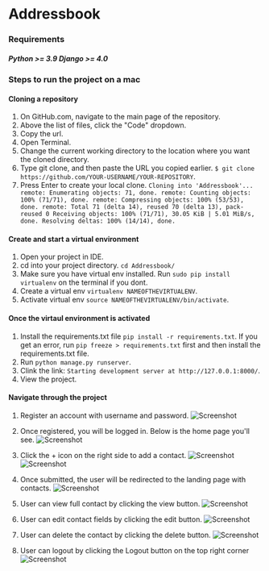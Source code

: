 # Addressbook

### Requirements
##### Python >= 3.9 Django >= 4.0

### Steps to run the project on a mac

#### Cloning a repository
1. On GitHub.com, navigate to the main page of the repository.
2. Above the list of files, click the "Code" dropdown.
3. Copy the url.
4. Open Terminal.
5. Change the current working directory to the location where you want the cloned directory.
6. Type git clone, and then paste the URL you copied earlier. `$ git clone https://github.com/YOUR-USERNAME/YOUR-REPOSITORY`.
7. Press Enter to create your local clone. `Cloning into 'Addressbook'... remote: Enumerating objects: 71, done. remote: Counting objects: 100% (71/71), done. remote: Compressing objects: 100% (53/53), done. remote: Total 71 (delta 14), reused 70 (delta 13), pack-reused 0 Receiving objects: 100% (71/71), 30.05 KiB | 5.01 MiB/s, done. Resolving deltas: 100% (14/14), done.`

#### Create and start a virtual environment
1. Open your project in IDE.
2. cd into your project directory. `cd Addressbook/`
3. Make sure you have virtual env installed. Run `sudo pip install virtualenv` on the terminal if you dont.
4. Create a virtual env `virtualenv NAMEOFTHEVIRTUALENV`.
5. Activate virtual env `source NAMEOFTHEVIRTUALENV/bin/activate`.

#### Once the virtaul environment is activated
1. Install the requirements.txt file `pip install -r requirements.txt`. If you get an error, run `pip freeze > requirements.txt` first and then install the requirements.txt file.
2. Run `python manage.py runserver`.
3. Clink the link: `Starting development server at http://127.0.0.1:8000/`.
4. View the project.

#### Navigate through the project
1. Register an account with username and password.
![Screenshot](imgs/Register.png)

2. Once registered, you will be logged in. Below is the home page you'll see.
![Screenshot](imgs/landingpage.png)

3. Click the + icon on the right side to add a contact.
![Screenshot](imgs/plusicon.png)
![Screenshot](imgs/add_contact.png)

4. Once submitted, the user will be redirected to the landing page with contacts.
![Screenshot](imgs/contact_added.png)

5. User can view full contact by clicking the view button.
![Screenshot](imgs/view_full_contact.png)

6. User can edit contact fields by clicking the edit button.
![Screenshot](imgs/edit_contact.png)

7. User can delete the contact by clicking the delete button.
![Screenshot](imgs/delete_contact.png)

8. User can logout by clicking the Logout button on the top right corner
![Screenshot](imgs/logout.png)
